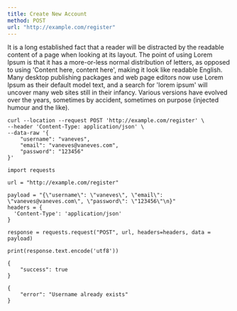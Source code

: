 ```yaml
---
title: Create New Account
method: POST
url: "http://example.com/register"
---
```


It is a long established fact that a reader will be distracted by the readable content of a page when looking at its layout. The point of using Lorem Ipsum is that it has a more-or-less normal distribution of letters, as opposed to using 'Content here, content here', making it look like readable English. Many desktop publishing packages and web page editors now use Lorem Ipsum as their default model text, and a search for 'lorem ipsum' will uncover many web sites still in their infancy. Various versions have evolved over the years, sometimes by accident, sometimes on purpose (injected humour and the like).


```request:cURL
curl --location --request POST 'http://example.com/register' \
--header 'Content-Type: application/json' \
--data-raw '{
	"username": "vaneves",
	"email": "vaneves@vaneves.com",
	"password": "123456"
}'
```

```request:Python
import requests

url = "http://example.com/register"

payload = "{\"username\": \"vaneves\", \"email\": \"vaneves@vaneves.com\", \"password\": \"123456\"\n}"
headers = {
  'Content-Type': 'application/json'
}

response = requests.request("POST", url, headers=headers, data = payload)

print(response.text.encode('utf8'))
```

```response:200
{
	"success": true
}
```

```response:400
{
	"error": "Username already exists"
}
```